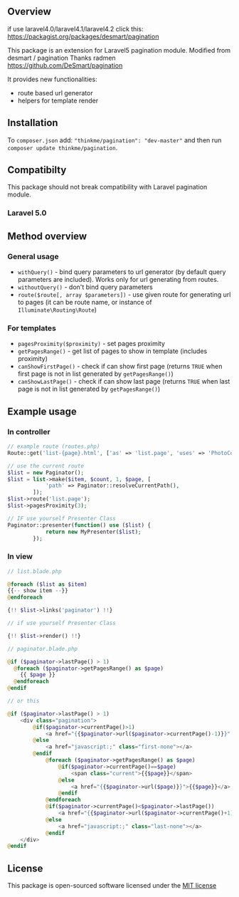 ## Overview

if use laravel4.0/laravel4.1/laravel4.2 click this:
https://packagist.org/packages/desmart/pagination

This package is an extension for Laravel5 pagination module.
Modified from desmart / pagination Thanks radmen https://github.com/DeSmart/pagination

It provides new functionalities:

* route based url generator
* helpers for template render

## Installation

To `composer.json` add: `"thinkme/pagination": "dev-master"` and then run `composer update thinkme/pagination`.

## Compatibilty

This package should not break compatibility with Laravel pagination module.

### Laravel 5.0

## Method overview

### General usage
* `withQuery()` - bind query parameters to url generator (by default query parameters are included). Works only for url generating from routes.
* `withoutQuery()` - don't bind query parameters
* `route($route[, array $parameters])` - use given route for generating url to pages (it can be route name, or instance of `Illuminate\Routing\Route`)

### For templates
* `pagesProximity($proximity)` - set pages proximity
* `getPagesRange()` - get list of pages to show in template (includes proximity)
* `canShowFirstPage()` - check if can show first page (returns `TRUE` when first page is not in list generated by `getPagesRange()`)
* `canShowLastPage()` - check if can show last page (returns `TRUE` when last page is not in list generated by `getPagesRange()`)

## Example usage

### In controller

```php
// example route (routes.php)
Route::get('list-{page}.html', ['as' => 'list.page', 'uses' => 'PhotoController@index']);

// use the current route
$list = new Paginator();
$list = list->make($item, $count, 1, $page, [
            'path' => Paginator::resolveCurrentPath(),
        ]);
$list->route('list.page');
$list->pagesProximity(3);

// IF use yourself Presenter Class 
Paginator::presenter(function() use ($list) {
            return new MyPresenter($list);
        });
```

### In view
```php
// list.blade.php

@foreach ($list as $item)
{{-- show item --}}
@endforeach

{!! $list->links('paginator') !!}

// if use yourself Presenter Class

{!! $list->render() !!}

// paginator.blade.php

@if ($paginator->lastPage() > 1)
  @foreach ($paginator->getPagesRange() as $page)
    {{ $page }}
  @endforeach
@endif

// or this

@if ($paginator->lastPage() > 1)
    <div class="pagination">
        @if($paginator->currentPage()>1)
            <a href="{{$paginator->url($paginator->currentPage()-1)}}" class="first"></a>
        @else
            <a href="javascript:;" class="first-none"></a>
        @endif
            @foreach ($paginator->getPagesRange() as $page)
                @if($paginator->currentPage()==$page)
                    <span class="current">{{$page}}</span>
                @else
                    <a href="{{$paginator->url($page)}}">{{$page}}</a>
                @endif
            @endforeach
            @if($paginator->currentPage()<$paginator->lastPage())
                <a href="{{$paginator->url($paginator->currentPage()+1)}}" class="last last-none"></a>
            @else
                <a href="javascript:;" class="last-none"></a>
            @endif
    </div>
@endif
```

## License

This package is open-sourced software licensed under the [MIT license](http://opensource.org/licenses/MIT)
